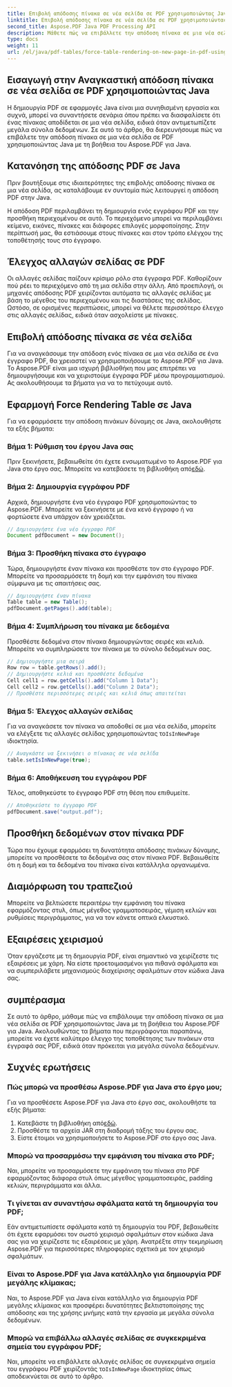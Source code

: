 ```yaml
---
title: Επιβολή απόδοσης πίνακα σε νέα σελίδα σε PDF χρησιμοποιώντας Java
linktitle: Επιβολή απόδοσης πίνακα σε νέα σελίδα σε PDF χρησιμοποιώντας Java
second_title: Aspose.PDF Java PDF Processing API
description: Μάθετε πώς να επιβάλλετε την απόδοση πίνακα σε μια νέα σελίδα σε PDF χρησιμοποιώντας Java με Aspose.PDF. Αυτός ο οδηγός βήμα προς βήμα περιλαμβάνει πηγαίο κώδικα και συμβουλές ειδικών για ακριβή μορφοποίηση εγγράφων PDF.
type: docs
weight: 11
url: /el/java/pdf-tables/force-table-rendering-on-new-page-in-pdf-using-java/
---
```


## Εισαγωγή στην Αναγκαστική απόδοση πίνακα σε νέα σελίδα σε PDF χρησιμοποιώντας Java

Η δημιουργία PDF σε εφαρμογές Java είναι μια συνηθισμένη εργασία και συχνά, μπορεί να συναντήσετε σενάρια όπου πρέπει να διασφαλίσετε ότι ένας πίνακας αποδίδεται σε μια νέα σελίδα, ειδικά όταν αντιμετωπίζετε μεγάλα σύνολα δεδομένων. Σε αυτό το άρθρο, θα διερευνήσουμε πώς να επιβάλετε την απόδοση πίνακα σε μια νέα σελίδα σε PDF χρησιμοποιώντας Java με τη βοήθεια του Aspose.PDF για Java.

## Κατανόηση της απόδοσης PDF σε Java

Πριν βουτήξουμε στις ιδιαιτερότητες της επιβολής απόδοσης πίνακα σε μια νέα σελίδα, ας καταλάβουμε εν συντομία πώς λειτουργεί η απόδοση PDF στην Java.

Η απόδοση PDF περιλαμβάνει τη δημιουργία ενός εγγράφου PDF και την προσθήκη περιεχομένου σε αυτό. Το περιεχόμενο μπορεί να περιλαμβάνει κείμενο, εικόνες, πίνακες και διάφορες επιλογές μορφοποίησης. Στην περίπτωσή μας, θα εστιάσουμε στους πίνακες και στον τρόπο ελέγχου της τοποθέτησής τους στο έγγραφο.

## Έλεγχος αλλαγών σελίδας σε PDF

Οι αλλαγές σελίδας παίζουν κρίσιμο ρόλο στα έγγραφα PDF. Καθορίζουν πού ρέει το περιεχόμενο από τη μια σελίδα στην άλλη. Από προεπιλογή, οι μηχανές απόδοσης PDF χειρίζονται αυτόματα τις αλλαγές σελίδας με βάση το μέγεθος του περιεχομένου και τις διαστάσεις της σελίδας. Ωστόσο, σε ορισμένες περιπτώσεις, μπορεί να θέλετε περισσότερο έλεγχο στις αλλαγές σελίδας, ειδικά όταν ασχολείστε με πίνακες.

## Επιβολή απόδοσης πίνακα σε νέα σελίδα

Για να αναγκάσουμε την απόδοση ενός πίνακα σε μια νέα σελίδα σε ένα έγγραφο PDF, θα χρειαστεί να χρησιμοποιήσουμε το Aspose.PDF για Java. Το Aspose.PDF είναι μια ισχυρή βιβλιοθήκη που μας επιτρέπει να δημιουργήσουμε και να χειριστούμε έγγραφα PDF μέσω προγραμματισμού. Ας ακολουθήσουμε τα βήματα για να το πετύχουμε αυτό.

## Εφαρμογή Force Rendering Table σε Java

Για να εφαρμόσετε την απόδοση πινάκων δύναμης σε Java, ακολουθήστε τα εξής βήματα:

### Βήμα 1: Ρύθμιση του έργου Java σας

 Πριν ξεκινήσετε, βεβαιωθείτε ότι έχετε ενσωματωμένο το Aspose.PDF για Java στο έργο σας. Μπορείτε να κατεβάσετε τη βιβλιοθήκη από[εδώ](https://releases.aspose.com/pdf/java/).

### Βήμα 2: Δημιουργία εγγράφου PDF

Αρχικά, δημιουργήστε ένα νέο έγγραφο PDF χρησιμοποιώντας το Aspose.PDF. Μπορείτε να ξεκινήσετε με ένα κενό έγγραφο ή να φορτώσετε ένα υπάρχον εάν χρειάζεται.

```java
// Δημιουργήστε ένα νέο έγγραφο PDF
Document pdfDocument = new Document();
```

### Βήμα 3: Προσθήκη πίνακα στο έγγραφο

Τώρα, δημιουργήστε έναν πίνακα και προσθέστε τον στο έγγραφο PDF. Μπορείτε να προσαρμόσετε τη δομή και την εμφάνιση του πίνακα σύμφωνα με τις απαιτήσεις σας.

```java
// Δημιουργήστε έναν πίνακα
Table table = new Table();
pdfDocument.getPages().add(table);
```

### Βήμα 4: Συμπλήρωση του πίνακα με δεδομένα

Προσθέστε δεδομένα στον πίνακα δημιουργώντας σειρές και κελιά. Μπορείτε να συμπληρώσετε τον πίνακα με το σύνολο δεδομένων σας.

```java
// Δημιουργήστε μια σειρά
Row row = table.getRows().add();
// Δημιουργήστε κελιά και προσθέστε δεδομένα
Cell cell1 = row.getCells().add("Column 1 Data");
Cell cell2 = row.getCells().add("Column 2 Data");
// Προσθέστε περισσότερες σειρές και κελιά όπως απαιτείται
```

### Βήμα 5: Έλεγχος αλλαγών σελίδας

 Για να αναγκάσετε τον πίνακα να αποδοθεί σε μια νέα σελίδα, μπορείτε να ελέγξετε τις αλλαγές σελίδας χρησιμοποιώντας το`IsInNewPage` ιδιοκτησία.

```java
// Αναγκάστε να ξεκινήσει ο πίνακας σε νέα σελίδα
table.setIsInNewPage(true);
```

### Βήμα 6: Αποθήκευση του εγγράφου PDF

Τέλος, αποθηκεύστε το έγγραφο PDF στη θέση που επιθυμείτε.

```java
// Αποθηκεύστε το έγγραφο PDF
pdfDocument.save("output.pdf");
```

## Προσθήκη δεδομένων στον πίνακα PDF

Τώρα που έχουμε εφαρμόσει τη δυνατότητα απόδοσης πινάκων δύναμης, μπορείτε να προσθέσετε τα δεδομένα σας στον πίνακα PDF. Βεβαιωθείτε ότι η δομή και τα δεδομένα του πίνακα είναι κατάλληλα οργανωμένα.

## Διαμόρφωση του τραπεζιού

Μπορείτε να βελτιώσετε περαιτέρω την εμφάνιση του πίνακα εφαρμόζοντας στυλ, όπως μέγεθος γραμματοσειράς, γέμιση κελιών και ρυθμίσεις περιγράμματος, για να τον κάνετε οπτικά ελκυστικό.

## Εξαιρέσεις χειρισμού

Όταν εργάζεστε με τη δημιουργία PDF, είναι σημαντικό να χειρίζεστε τις εξαιρέσεις με χάρη. Να είστε προετοιμασμένοι για πιθανά σφάλματα και να συμπεριλάβετε μηχανισμούς διαχείρισης σφαλμάτων στον κώδικα Java σας.

## συμπέρασμα

Σε αυτό το άρθρο, μάθαμε πώς να επιβάλουμε την απόδοση πίνακα σε μια νέα σελίδα σε PDF χρησιμοποιώντας Java με τη βοήθεια του Aspose.PDF για Java. Ακολουθώντας τα βήματα που περιγράφονται παραπάνω, μπορείτε να έχετε καλύτερο έλεγχο της τοποθέτησης των πινάκων στα έγγραφά σας PDF, ειδικά όταν πρόκειται για μεγάλα σύνολα δεδομένων.

## Συχνές ερωτήσεις

### Πώς μπορώ να προσθέσω Aspose.PDF για Java στο έργο μου;

Για να προσθέσετε Aspose.PDF για Java στο έργο σας, ακολουθήστε τα εξής βήματα:
1.  Κατεβάστε τη βιβλιοθήκη από[εδώ](https://releases.aspose.com/pdf/java/).
2. Προσθέστε τα αρχεία JAR στη διαδρομή τάξης του έργου σας.
3. Είστε έτοιμοι να χρησιμοποιήσετε το Aspose.PDF στο έργο σας Java.

### Μπορώ να προσαρμόσω την εμφάνιση του πίνακα στο PDF;

Ναι, μπορείτε να προσαρμόσετε την εμφάνιση του πίνακα στο PDF εφαρμόζοντας διάφορα στυλ όπως μέγεθος γραμματοσειράς, padding κελιών, περιγράμματα και άλλα.

### Τι γίνεται αν συναντήσω σφάλματα κατά τη δημιουργία του PDF;

Εάν αντιμετωπίσετε σφάλματα κατά τη δημιουργία του PDF, βεβαιωθείτε ότι έχετε εφαρμόσει τον σωστό χειρισμό σφαλμάτων στον κώδικα Java σας για να χειρίζεστε τις εξαιρέσεις με χάρη. Ανατρέξτε στην τεκμηρίωση Aspose.PDF για περισσότερες πληροφορίες σχετικά με τον χειρισμό σφαλμάτων.

### Είναι το Aspose.PDF για Java κατάλληλο για δημιουργία PDF μεγάλης κλίμακας;

Ναι, το Aspose.PDF για Java είναι κατάλληλο για δημιουργία PDF μεγάλης κλίμακας και προσφέρει δυνατότητες βελτιστοποίησης της απόδοσης και της χρήσης μνήμης κατά την εργασία με μεγάλα σύνολα δεδομένων.

### Μπορώ να επιβάλλω αλλαγές σελίδας σε συγκεκριμένα σημεία του εγγράφου PDF;

 Ναι, μπορείτε να επιβάλλετε αλλαγές σελίδας σε συγκεκριμένα σημεία του εγγράφου PDF χειρίζοντάς το`IsInNewPage` ιδιοκτησίας όπως αποδεικνύεται σε αυτό το άρθρο.